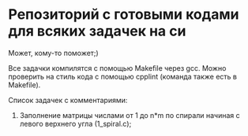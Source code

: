 # Репозиторий с готовыми кодами для всяких задачек на си
Может, кому-то поможет;)

Все задачки компилятся с помощью Makefile через gcc. Можно проверить на стиль кода с помощью cpplint (команда также есть в Makefile).

Список задачек с комментариями:

1) Заполнение матрицы числами от 1 до n*m по спирали начиная с левого верхнего угла (1_spiral.c);

